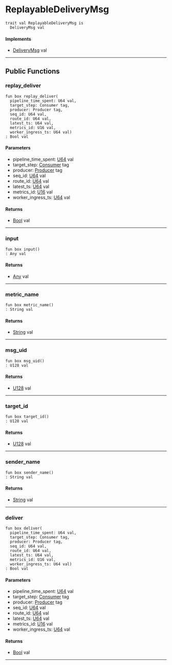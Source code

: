 # ReplayableDeliveryMsg

```pony
trait val ReplayableDeliveryMsg is
  DeliveryMsg val
```

#### Implements

* [DeliveryMsg](wallaroo-core-messages-DeliveryMsg) val

---

## Public Functions

### replay_deliver

```pony
fun box replay_deliver(
  pipeline_time_spent: U64 val,
  target_step: Consumer tag,
  producer: Producer tag,
  seq_id: U64 val,
  route_id: U64 val,
  latest_ts: U64 val,
  metrics_id: U16 val,
  worker_ingress_ts: U64 val)
: Bool val
```
#### Parameters

*   pipeline_time_spent: [U64](builtin-U64) val
*   target_step: [Consumer](wallaroo-core-common-Consumer) tag
*   producer: [Producer](wallaroo-core-common-Producer) tag
*   seq_id: [U64](builtin-U64) val
*   route_id: [U64](builtin-U64) val
*   latest_ts: [U64](builtin-U64) val
*   metrics_id: [U16](builtin-U16) val
*   worker_ingress_ts: [U64](builtin-U64) val

#### Returns

* [Bool](builtin-Bool) val

---

### input

```pony
fun box input()
: Any val
```

#### Returns

* [Any](builtin-Any) val

---

### metric_name

```pony
fun box metric_name()
: String val
```

#### Returns

* [String](builtin-String) val

---

### msg_uid

```pony
fun box msg_uid()
: U128 val
```

#### Returns

* [U128](builtin-U128) val

---

### target_id

```pony
fun box target_id()
: U128 val
```

#### Returns

* [U128](builtin-U128) val

---

### sender_name

```pony
fun box sender_name()
: String val
```

#### Returns

* [String](builtin-String) val

---

### deliver

```pony
fun box deliver(
  pipeline_time_spent: U64 val,
  target_step: Consumer tag,
  producer: Producer tag,
  seq_id: U64 val,
  route_id: U64 val,
  latest_ts: U64 val,
  metrics_id: U16 val,
  worker_ingress_ts: U64 val)
: Bool val
```
#### Parameters

*   pipeline_time_spent: [U64](builtin-U64) val
*   target_step: [Consumer](wallaroo-core-common-Consumer) tag
*   producer: [Producer](wallaroo-core-common-Producer) tag
*   seq_id: [U64](builtin-U64) val
*   route_id: [U64](builtin-U64) val
*   latest_ts: [U64](builtin-U64) val
*   metrics_id: [U16](builtin-U16) val
*   worker_ingress_ts: [U64](builtin-U64) val

#### Returns

* [Bool](builtin-Bool) val

---

